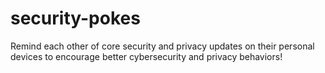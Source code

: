 # security-pokes

Remind each other of core security and privacy updates on their personal devices to encourage better cybersecurity and privacy behaviors!
